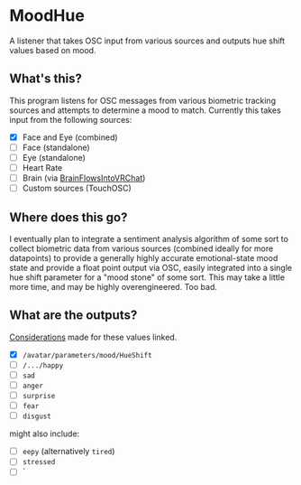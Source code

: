 # MoodHue
A listener that takes OSC input from various sources and outputs hue shift values based on mood.

## What's this?

This program listens for OSC messages from various biometric tracking sources and attempts to determine a mood to match. Currently this takes input from the following sources:

- [x] Face and Eye (combined)
- [ ] Face (standalone)
- [ ] Eye (standalone)
- [ ] Heart Rate
- [ ] Brain (via [BrainFlowsIntoVRChat](https://github.com/ChilloutCharles/BrainflowsIntoVRChat))
- [ ] Custom sources (TouchOSC)

## Where does this go?

I eventually plan to integrate a sentiment analysis algorithm of some sort to collect biometric data from various sources (combined ideally for more datapoints) to provide a generally highly accurate emotional-state mood state and provide a float point output via OSC, easily integrated into a single hue shift parameter for a "mood stone" of some sort. This may take a little more time, and may be highly overengineered. Too bad.

## What are the outputs?

[Considerations](considerations_for_emotions.md) made for these values linked.

- [x] `/avatar/parameters/mood/HueShift`
- [ ] `/.../happy`
- [ ] `sad`
- [ ] `anger`
- [ ] `surprise`
- [ ] `fear`
- [ ] `disgust`

might also include:

- [ ] `eepy` (alternatively `tired`)
- [ ] `stressed`
- [ ] `